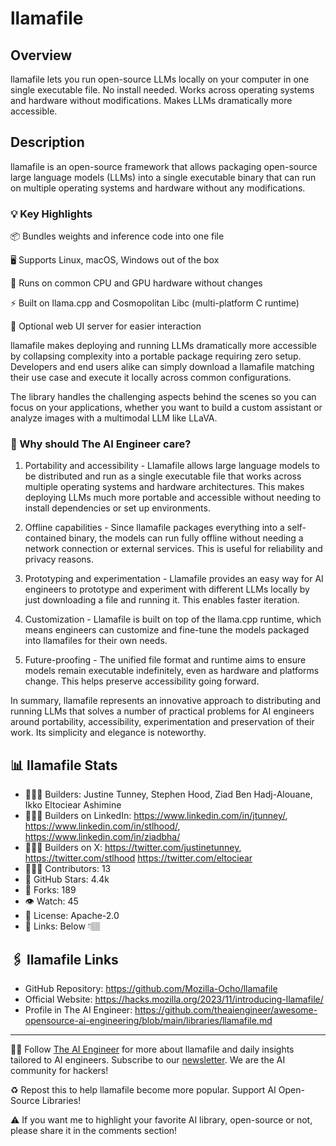 # llamafile
## Overview
llamafile lets you run open-source LLMs locally on your computer in one single executable file. No install needed. Works across operating systems and hardware without modifications. Makes LLMs dramatically more accessible.

## Description
llamafile is an open-source framework that allows packaging open-source large language models (LLMs) into a single executable binary that can run on multiple operating systems and hardware without any modifications.

### 💡 Key Highlights
📦 Bundles weights and inference code into one file

🖥️ Supports Linux, macOS, Windows out of the box

🤖 Runs on common CPU and GPU hardware without changes

⚡ Built on llama.cpp and Cosmopolitan Libc (multi-platform C runtime)

🔌 Optional web UI server for easier interaction

llamafile makes deploying and running LLMs dramatically more accessible by collapsing complexity into a portable package requiring zero setup. Developers and end users alike can simply download a llamafile matching their use case and execute it locally across common configurations.

The library handles the challenging aspects behind the scenes so you can focus on your applications, whether you want to build a custom assistant or analyze images with a multimodal LLM like LLaVA.

### 🤔 Why should The AI Engineer care?
1. Portability and accessibility - Llamafile allows large language models to be distributed and run as a single executable file that works across multiple operating systems and hardware architectures. This makes deploying LLMs much more portable and accessible without needing to install dependencies or set up environments.

2. Offline capabilities - Since llamafile packages everything into a self-contained binary, the models can run fully offline without needing a network connection or external services. This is useful for reliability and privacy reasons.

3. Prototyping and experimentation - Llamafile provides an easy way for AI engineers to prototype and experiment with different LLMs locally by just downloading a file and running it. This enables faster iteration.

4. Customization - Llamafile is built on top of the llama.cpp runtime, which means engineers can customize and fine-tune the models packaged into llamafiles for their own needs.

5. Future-proofing - The unified file format and runtime aims to ensure models remain executable indefinitely, even as hardware and platforms change. This helps preserve accessibility going forward.

In summary, llamafile represents an innovative approach to distributing and running LLMs that solves a number of practical problems for AI engineers around portability, accessibility, experimentation and preservation of their work. Its simplicity and elegance is noteworthy.


## 📊 llamafile Stats
* 👷🏽‍♀️ Builders: Justine Tunney, Stephen Hood, Ziad Ben Hadj-Alouane, Ikko Eltociear Ashimine
* 👩🏽‍💼 Builders on LinkedIn: https://www.linkedin.com/in/jtunney/, https://www.linkedin.com/in/stlhood/, https://www.linkedin.com/in/ziadbha/
* 👩🏽‍🏭 Builders on X: https://twitter.com/justinetunney, https://twitter.com/stlhood https://twitter.com/eltociear
* 👩🏽‍💻 Contributors: 13
* 💫 GitHub Stars: 4.4k
* 🍴 Forks: 189
* 👁️ Watch: 45
* 🪪 License: Apache-2.0
* 🔗 Links: Below 👇🏽

## 🖇️ llamafile Links
* GitHub Repository: https://github.com/Mozilla-Ocho/llamafile
* Official Website: https://hacks.mozilla.org/2023/11/introducing-llamafile/
* Profile in The AI Engineer: https://github.com/theaiengineer/awesome-opensource-ai-engineering/blob/main/libraries/llamafile.md

---
🧙🏽 Follow [The AI Engineer](https://www.linkedin.com/company/theaiengineer/) for more about llamafile and daily insights tailored to AI engineers. Subscribe to our [newsletter](http://theaiengineerco.substack.com). We are the AI community for hackers!

♻️ Repost this to help llamafile become more popular. Support AI Open-Source Libraries!

⚠️ If you want me to highlight your favorite AI library, open-source or not, please share it in the comments section!